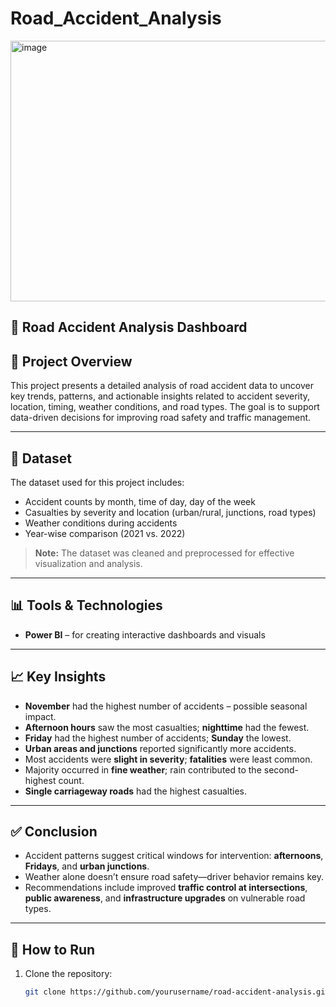 # Road_Accident_Analysis
<img width="626" height="417" alt="image" src="https://github.com/user-attachments/assets/94fbb294-5991-43e2-8aeb-9341326a2f7e" />

## 🚗 Road Accident Analysis Dashboard

## 📌 Project Overview

This project presents a detailed analysis of road accident data to uncover key trends, patterns, and actionable insights related to accident severity, location, timing, weather conditions, and road types. The goal is to support data-driven decisions for improving road safety and traffic management.

---

## 📂 Dataset

The dataset used for this project includes:
- Accident counts by month, time of day, day of the week
- Casualties by severity and location (urban/rural, junctions, road types)
- Weather conditions during accidents
- Year-wise comparison (2021 vs. 2022)

> **Note:** The dataset was cleaned and preprocessed for effective visualization and analysis.

---

## 📊 Tools & Technologies

- **Power BI** – for creating interactive dashboards and visuals

---

## 📈 Key Insights

- **November** had the highest number of accidents – possible seasonal impact.
- **Afternoon hours** saw the most casualties; **nighttime** had the fewest.
- **Friday** had the highest number of accidents; **Sunday** the lowest.
- **Urban areas and junctions** reported significantly more accidents.
- Most accidents were **slight in severity**; **fatalities** were least common.
- Majority occurred in **fine weather**; rain contributed to the second-highest count.
- **Single carriageway roads** had the highest casualties.

---

## ✅ Conclusion

- Accident patterns suggest critical windows for intervention: **afternoons**, **Fridays**, and **urban junctions**.
- Weather alone doesn’t ensure road safety—driver behavior remains key.
- Recommendations include improved **traffic control at intersections**, **public awareness**, and **infrastructure upgrades** on vulnerable road types.

---

## 🚀 How to Run

1. Clone the repository:
   ```bash
   git clone https://github.com/yourusername/road-accident-analysis.git

